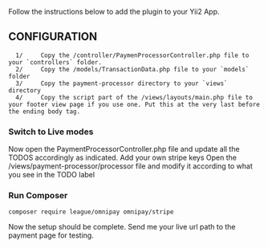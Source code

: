 Follow the instructions below to add the plugin to your Yii2 App.

CONFIGURATION
-------------

      1/     Copy the /controller/PaymenProcessorController.php file to your `controllers` folder.
      2/     Copy the /models/TransactionData.php file to your `models` folder
      3/     Copy the payment-processor directory to your `views` directory
      4/     Copy the script part of the /views/layouts/main.php file to your footer view page if you use one. Put this at the very last before the ending body tag.
### Switch to Live modes

Now open the PaymentProcessorController.php file and update all the TODOS accordingly as indicated.
Add your own stripe keys
Open the /views/payment-processor/processor file and modify it according to what you see in the TODO label

### Run Composer

~~~
composer require league/omnipay omnipay/stripe
~~~

Now the setup should be complete. Send me your live url path to the payment page for testing.